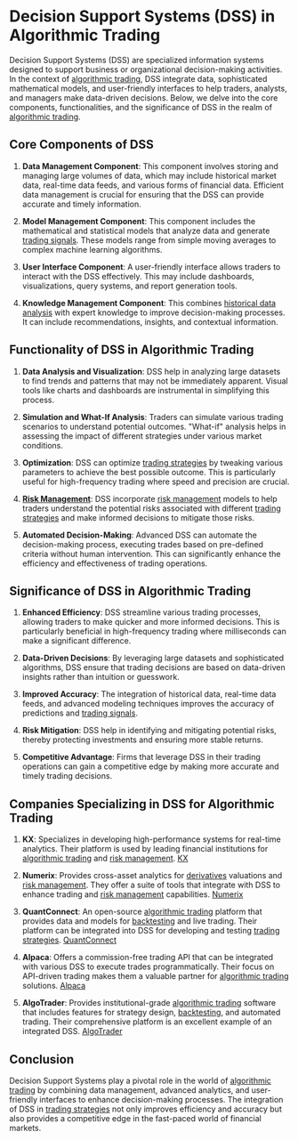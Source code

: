 # Decision Support Systems (DSS) in Algorithmic Trading

Decision Support Systems (DSS) are specialized information systems designed to support business or organizational decision-making activities. In the context of [algorithmic trading](../a/algorithmic_trading.md), DSS integrate data, sophisticated mathematical models, and user-friendly interfaces to help traders, analysts, and managers make data-driven decisions. Below, we delve into the core components, functionalities, and the significance of DSS in the realm of [algorithmic trading](../a/algorithmic_trading.md).

## Core Components of DSS

1. **Data Management Component**: This component involves storing and managing large volumes of data, which may include historical market data, real-time data feeds, and various forms of financial data. Efficient data management is crucial for ensuring that the DSS can provide accurate and timely information.

2. **Model Management Component**: This component includes the mathematical and statistical models that analyze data and generate [trading signals](../t/trading_signals.md). These models range from simple moving averages to complex machine learning algorithms.

3. **User Interface Component**: A user-friendly interface allows traders to interact with the DSS effectively. This may include dashboards, visualizations, query systems, and report generation tools.

4. **Knowledge Management Component**: This combines [historical data analysis](../h/historical_data_analysis.md) with expert knowledge to improve decision-making processes. It can include recommendations, insights, and contextual information.

## Functionality of DSS in Algorithmic Trading

1. **Data Analysis and Visualization**: DSS help in analyzing large datasets to find trends and patterns that may not be immediately apparent. Visual tools like charts and dashboards are instrumental in simplifying this process.

2. **Simulation and What-If Analysis**: Traders can simulate various trading scenarios to understand potential outcomes. "What-if" analysis helps in assessing the impact of different strategies under various market conditions.

3. **Optimization**: DSS can optimize [trading strategies](../t/trading_strategies.md) by tweaking various parameters to achieve the best possible outcome. This is particularly useful for high-frequency trading where speed and precision are crucial.

4. **[Risk Management](../r/risk_management.md)**: DSS incorporate [risk management](../r/risk_management.md) models to help traders understand the potential risks associated with different [trading strategies](../t/trading_strategies.md) and make informed decisions to mitigate those risks.

5. **Automated Decision-Making**: Advanced DSS can automate the decision-making process, executing trades based on pre-defined criteria without human intervention. This can significantly enhance the efficiency and effectiveness of trading operations.

## Significance of DSS in Algorithmic Trading

1. **Enhanced Efficiency**: DSS streamline various trading processes, allowing traders to make quicker and more informed decisions. This is particularly beneficial in high-frequency trading where milliseconds can make a significant difference.

2. **Data-Driven Decisions**: By leveraging large datasets and sophisticated algorithms, DSS ensure that trading decisions are based on data-driven insights rather than intuition or guesswork.

3. **Improved Accuracy**: The integration of historical data, real-time data feeds, and advanced modeling techniques improves the accuracy of predictions and [trading signals](../t/trading_signals.md).

4. **Risk Mitigation**: DSS help in identifying and mitigating potential risks, thereby protecting investments and ensuring more stable returns.

5. **Competitive Advantage**: Firms that leverage DSS in their trading operations can gain a competitive edge by making more accurate and timely trading decisions.

## Companies Specializing in DSS for Algorithmic Trading

1. **KX**: Specializes in developing high-performance systems for real-time analytics. Their platform is used by leading financial institutions for [algorithmic trading](../a/algorithmic_trading.md) and [risk management](../r/risk_management.md). [KX](https://kx.com/)

2. **Numerix**: Provides cross-asset analytics for [derivatives](../d/derivatives.md) valuations and [risk management](../r/risk_management.md). They offer a suite of tools that integrate with DSS to enhance trading and [risk management](../r/risk_management.md) capabilities. [Numerix](https://www.numerix.com/)

3. **QuantConnect**: An open-source [algorithmic trading](../a/algorithmic_trading.md) platform that provides data and models for [backtesting](../b/backtesting.md) and live trading. Their platform can be integrated into DSS for developing and testing [trading strategies](../t/trading_strategies.md). [QuantConnect](https://www.quantconnect.com/)

4. **Alpaca**: Offers a commission-free trading API that can be integrated with various DSS to execute trades programmatically. Their focus on API-driven trading makes them a valuable partner for [algorithmic trading](../a/algorithmic_trading.md) solutions. [Alpaca](https://alpaca.markets/)

5. **AlgoTrader**: Provides institutional-grade [algorithmic trading](../a/algorithmic_trading.md) software that includes features for strategy design, [backtesting](../b/backtesting.md), and automated trading. Their comprehensive platform is an excellent example of an integrated DSS. [AlgoTrader](https://www.algotrader.com/)

## Conclusion
Decision Support Systems play a pivotal role in the world of [algorithmic trading](../a/algorithmic_trading.md) by combining data management, advanced analytics, and user-friendly interfaces to enhance decision-making processes. The integration of DSS in [trading strategies](../t/trading_strategies.md) not only improves efficiency and accuracy but also provides a competitive edge in the fast-paced world of financial markets.